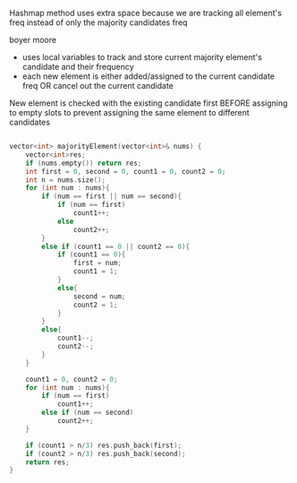 Hashmap method uses extra space because we are tracking all element's freq instead of only the majority candidates freq

boyer moore 
- uses local variables to track and store current majority element's candidate and their frequency
- each new element is either added/assigned to the current candidate freq OR cancel out the current candidate

New element is checked with the existing candidate first BEFORE assigning to empty slots to prevent assigning the same element to different candidates


```cpp

vector<int> majorityElement(vector<int>& nums) {
    vector<int>res;
    if (nums.empty()) return res;
    int first = 0, second = 0, count1 = 0, count2 = 0;
    int n = nums.size();
    for (int num : nums){
        if (num == first || num == second){
            if (num == first)
                count1++;
            else
                count2++;
        }
        else if (count1 == 0 || count2 == 0){
            if (count1 == 0){
                first = num;
                count1 = 1;
            }
            else{
                second = num;
                count2 = 1;
            }
        }
        else{
            count1--;
            count2--;
        }
    }

    count1 = 0, count2 = 0;
    for (int num : nums){
        if (num == first)
            count1++;
        else if (num == second)
            count2++;
    }

    if (count1 > n/3) res.push_back(first);
    if (count2 > n/3) res.push_back(second);
    return res;
}
```
